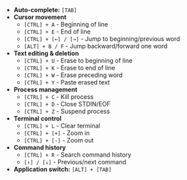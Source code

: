 - **Auto-complete:** `[TAB]`
- **Cursor movement**
    - `[CTRL] + A` - Beginning of line
    - `[CTRL] + E` - End of line
    - `[CTRL] + [←] / [→]` - Jump to beginning/previous word
    - `[ALT] + B / F` - Jump backward/forward one word
- **Text editing & deletion**
    - `[CTRL] + U` - Erase to beginning of line
    - `[CTRL] + K` - Erase to end of line
    - `[CTRL] + W` - Erase preceding word
    - `[CTRL] + Y` - Paste erased text
- **Process management**
    - `[CTRL] + C` - Kill process
    - `[CTRL] + D` - Close STDIN/EOF
    - `[CTRL] + Z` - Suspend process
- **Terminal control**
    - `[CTRL] + L` - Clear terminal
    - `[CTRL] + [+]` - Zoom in
    - `[CTRL] + [-]` - Zoom out
- **Command history**
    - `[CTRL] + R` - Search command history
    - `[↑] / [↓]` - Previous/next command
- **Application switch:** `[ALT] + [TAB]`
